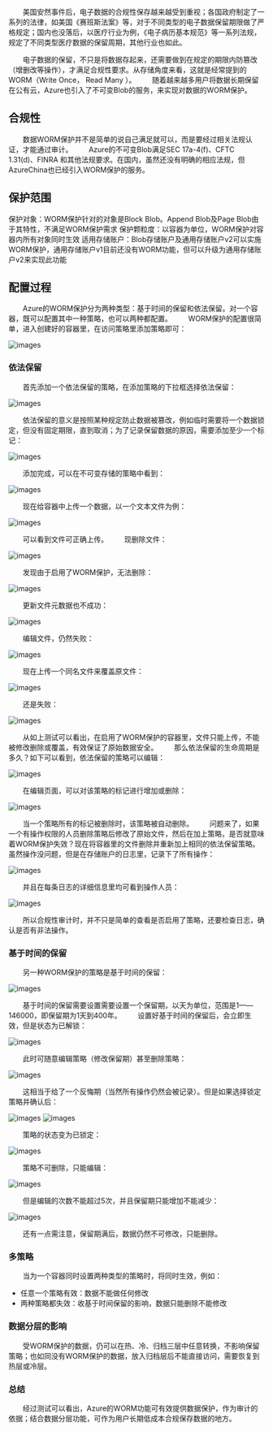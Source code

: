   美国安然事件后，电子数据的合规性保存越来越受到重视；各国政府制定了一系列的法律，如美国《赛班斯法案》等，对于不同类型的电子数据保留期限做了严格规定；国内也没落后，以医疗行业为例，《电子病历基本规范》等一系列法规，规定了不同类型医疗数据的保留周期，其他行业也如此。

  电子数据的保留，不只是将数据存起来，还需要做到在规定的期限内防篡改（增删改等操作），才满足合规性要求。从存储角度来看，这就是经常提到的WORM（Write Once， Read Many ）。
  随着越来越多用户将数据长期保留在公有云，Azure也引入了不可变Blob的服务，来实现对数据的WORM保护。
## 合规性
  数据WORM保护并不是简单的说自己满足就可以，而是要经过相关法规认证，才能通过审计。
  Azure的不可变Blob满足SEC 17a-4(f)、CFTC 1.31(d)、FINRA 和其他法规要求。在国内，虽然还没有明确的相应法规，但AzureChina也已经引入WORM保护的服务。
## 保护范围
保护对象：WORM保护针对的对象是Block Blob。Append Blob及Page Blob由于其特性，不满足WORM保护需求
保护颗粒度：以容器为单位，WORM保护对容器内所有对象同时生效
适用存储账户：Blob存储账户及通用存储账户v2可以实施WORM保护，通用存储账户v1目前还没有WORM功能，但可以升级为通用存储账户v2来实现此功能
## 配置过程
  Azure的WORM保护分为两种类型：基于时间的保留和依法保留。对一个容器，既可以配置其中一种策略，也可以两种都配置。
  WORM保护的配置很简单，进入创建好的容器里，在访问策略里添加策略即可：

![images](https://github.com/JanlenHu/OCPChinaPTSALLDOCS/blob/master/01.BLOG/images/你可以保持沉默%EF%BC%8C但你所说的一切都将成为呈堂证供——浅谈Azure%20WORM保护%201.png)

### 依法保留
  首先添加一个依法保留的策略，在添加策略的下拉框选择依法保留：

![images](https://github.com/JanlenHu/OCPChinaPTSALLDOCS/blob/master/01.BLOG/images/你可以保持沉默%EF%BC%8C但你所说的一切都将成为呈堂证供——浅谈Azure%20WORM保护%202.png)

  依法保留的意义是按照某种规定防止数据被篡改，例如临时需要将一个数据锁定，但没有固定期限，直到取消；为了记录保留数据的原因，需要添加至少一个标记：
  
![images](https://github.com/JanlenHu/OCPChinaPTSALLDOCS/blob/master/01.BLOG/images/你可以保持沉默%EF%BC%8C但你所说的一切都将成为呈堂证供——浅谈Azure%20WORM保护%203.png)

  添加完成，可以在不可变存储的策略中看到：
  
![images](https://github.com/JanlenHu/OCPChinaPTSALLDOCS/blob/master/01.BLOG/images/你可以保持沉默%EF%BC%8C但你所说的一切都将成为呈堂证供——浅谈Azure%20WORM保护4.png)

  现在给容器中上传一个数据，以一个文本文件为例：
  
![images](https://github.com/JanlenHu/OCPChinaPTSALLDOCS/blob/master/01.BLOG/images/你可以保持沉默%EF%BC%8C但你所说的一切都将成为呈堂证供——浅谈Azure%20WORM保护%205.png)

  可以看到文件可正确上传。
  现删除文件：
  
![images](https://github.com/JanlenHu/OCPChinaPTSALLDOCS/blob/master/01.BLOG/images/你可以保持沉默%EF%BC%8C但你所说的一切都将成为呈堂证供——浅谈Azure%20WORM保护%206.png)

  发现由于启用了WORM保护，无法删除：
  
![images](https://github.com/JanlenHu/OCPChinaPTSALLDOCS/blob/master/01.BLOG/images/你可以保持沉默%EF%BC%8C但你所说的一切都将成为呈堂证供——浅谈Azure%20WORM保护%207.png)

  更新文件元数据也不成功：
  
![images](https://github.com/JanlenHu/OCPChinaPTSALLDOCS/blob/master/01.BLOG/images/你可以保持沉默%EF%BC%8C但你所说的一切都将成为呈堂证供——浅谈Azure%20WORM保护%208.png)

  编辑文件，仍然失败：
  
![images](https://github.com/JanlenHu/OCPChinaPTSALLDOCS/blob/master/01.BLOG/images/你可以保持沉默%EF%BC%8C但你所说的一切都将成为呈堂证供——浅谈Azure%20WORM保护%209.png)

  现在上传一个同名文件来覆盖原文件：
  
![images](https://github.com/JanlenHu/OCPChinaPTSALLDOCS/blob/master/01.BLOG/images/你可以保持沉默%EF%BC%8C但你所说的一切都将成为呈堂证供——浅谈Azure%20WORM保护%2023.png)

  还是失败：
  
![images](https://github.com/JanlenHu/OCPChinaPTSALLDOCS/blob/master/01.BLOG/images/你可以保持沉默%EF%BC%8C但你所说的一切都将成为呈堂证供——浅谈Azure%20WORM保护%2010.png)

  从如上测试可以看出，在启用了WORM保护的容器里，文件只能上传，不能被修改删除或覆盖，有效保证了原始数据安全。
  那么依法保留的生命周期是多久？如下可以看到，依法保留的策略可以编辑：
  
![images](https://github.com/JanlenHu/OCPChinaPTSALLDOCS/blob/master/01.BLOG/images/你可以保持沉默%EF%BC%8C但你所说的一切都将成为呈堂证供——浅谈Azure%20WORM保护%2011.png)

  在编辑页面，可以对该策略的标记进行增加或删除：
  
![images](https://github.com/JanlenHu/OCPChinaPTSALLDOCS/blob/master/01.BLOG/images/你可以保持沉默%EF%BC%8C但你所说的一切都将成为呈堂证供——浅谈Azure%20WORM保护%2012.png)

  当一个策略所有的标记被删除时，该策略被自动删除。
  问题来了，如果一个有操作权限的人员删除策略后修改了原始文件，然后在加上策略，是否就意味着WORM保护失效？现在将容器里的文件删除并重新加上相同的依法保留策略。虽然操作没问题，但是在存储账户的日志里，记录下了所有操作：

![images](https://github.com/JanlenHu/OCPChinaPTSALLDOCS/blob/master/01.BLOG/images/你可以保持沉默%EF%BC%8C但你所说的一切都将成为呈堂证供——浅谈Azure%20WORM保护%2013.png)

  并且在每条日志的详细信息里均可看到操作人员：
  
![images](https://github.com/JanlenHu/OCPChinaPTSALLDOCS/blob/master/01.BLOG/images/你可以保持沉默%EF%BC%8C但你所说的一切都将成为呈堂证供——浅谈Azure%20WORM保护%2014.png)

  所以合规性审计时，并不只是简单的查看是否启用了策略，还要检查日志，确认是否有非法操作。
### 基于时间的保留
  另一种WORM保护的策略是基于时间的保留：
  
![images](https://github.com/JanlenHu/OCPChinaPTSALLDOCS/blob/master/01.BLOG/images/你可以保持沉默%EF%BC%8C但你所说的一切都将成为呈堂证供——浅谈Azure%20WORM保护%2015.png)

  基于时间的保留需要设置需要设置一个保留期，以天为单位，范围是1——146000，即保留期为1天到400年。
  设置好基于时间的保留后，会立即生效，但是状态为已解锁：
  
![images](https://github.com/JanlenHu/OCPChinaPTSALLDOCS/blob/master/01.BLOG/images/你可以保持沉默%EF%BC%8C但你所说的一切都将成为呈堂证供——浅谈Azure%20WORM保护%2016.png)

  此时可随意编辑策略（修改保留期）甚至删除策略：
  
![images](https://github.com/JanlenHu/OCPChinaPTSALLDOCS/blob/master/01.BLOG/images/你可以保持沉默%EF%BC%8C但你所说的一切都将成为呈堂证供——浅谈Azure%20WORM保护%2017.png)

  这相当于给了一个反悔期（当然所有操作仍然会被记录）。但是如果选择锁定策略并确认后：
  
![images](https://github.com/JanlenHu/OCPChinaPTSALLDOCS/blob/master/01.BLOG/images/你可以保持沉默%EF%BC%8C但你所说的一切都将成为呈堂证供——浅谈Azure%20WORM保护%2018.png)
![images](https://github.com/JanlenHu/OCPChinaPTSALLDOCS/blob/master/01.BLOG/images/你可以保持沉默%EF%BC%8C但你所说的一切都将成为呈堂证供——浅谈Azure%20WORM保护%2019.png)

  策略的状态变为已锁定：
  
![images](https://github.com/JanlenHu/OCPChinaPTSALLDOCS/blob/master/01.BLOG/images/你可以保持沉默%EF%BC%8C但你所说的一切都将成为呈堂证供——浅谈Azure%20WORM保护%2020.png)

  策略不可删除，只能编辑：
  
![images](https://github.com/JanlenHu/OCPChinaPTSALLDOCS/blob/master/01.BLOG/images/你可以保持沉默%EF%BC%8C但你所说的一切都将成为呈堂证供——浅谈Azure%20WORM保护%2021.png)

  但是编辑的次数不能超过5次，并且保留期只能增加不能减少：
  
![images](https://github.com/JanlenHu/OCPChinaPTSALLDOCS/blob/master/01.BLOG/images/你可以保持沉默%EF%BC%8C但你所说的一切都将成为呈堂证供——浅谈Azure%20WORM保护%2022.png)

  还有一点需注意，保留期满后，数据仍然不可修改，只能删除。
### 多策略
  当为一个容器同时设置两种类型的策略时，将同时生效，例如：
- 任意一个策略有效：数据不能做任何修改
- 两种策略都失效：收基于时间保留的影响，数据只能删除不能修改
### 数据分层的影响
  受WORM保护的数据，仍可以在热、冷、归档三层中任意转换，不影响保留策略；也如同没有WORM保护的数据，放入归档层后不能直接访问，需要恢复到热层或冷层。
### 总结
  经过测试可以看出，Azure的WORM功能可有效提供数据保护，作为审计的依据；结合数据分层功能，可作为用户长期低成本合规保存数据的地方。
